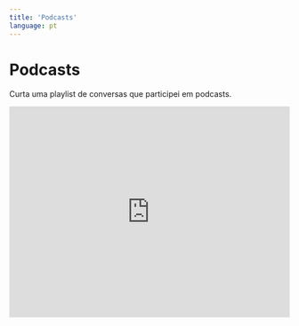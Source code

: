 ```yaml
---
title: 'Podcasts'
language: pt
---
```


# Podcasts

Curta uma playlist de conversas que participei em podcasts.

<iframe src="https://open.spotify.com/embed/playlist/0Z6oWRAyEoJnufbpHGTHHo?theme=0" width="100%" height="380" frameBorder="0" allowtransparency="true" allow="encrypted-media"></iframe>

